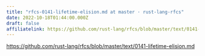```yaml
---
title: "rfcs-0141-lifetime-elision.md at master · rust-lang-rfcs"
date: 2022-10-18T01:44:00.000Z
draft: false
affiliatelink: https://github.com/rust-lang/rfcs/blob/master/text/0141-lifetime-elision.md
---
```

https://github.com/rust-lang/rfcs/blob/master/text/0141-lifetime-elision.md
